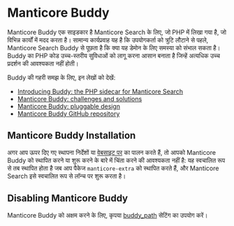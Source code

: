 # Manticore Buddy

Manticore Buddy एक साइडकार है Manticore Search के लिए, जो PHP में लिखा गया है, जो विभिन्न कार्यों में मदद करता है। सामान्य कार्यप्रवाह यह है कि उपयोगकर्ता को त्रुटि लौटाने से पहले, Manticore Search Buddy से पूछता है कि क्या यह डेमोन के लिए समस्या को संभाल सकता है। Buddy का PHP कोड उच्च-स्तरीय सुविधाओं को लागू करना आसान बनाता है जिन्हें अत्यधिक उच्च प्रदर्शन की आवश्यकता नहीं होती।

Buddy की गहरी समझ के लिए, इन लेखों को देखें:
- [Introducing Buddy: the PHP sidecar for Manticore Search](https://manticoresearch.com/blog/manticoresearch-buddy-intro/)
- [Manticore Buddy: challenges and solutions](https://manticoresearch.com/blog/manticoresearch-buddy-challenges-and-solutions/)
- [Manticore Buddy: pluggable design](https://manticoresearch.com/blog/manticoresearch-buddy-pluggable-design/)
- [Manticore Buddy GitHub repository](https://github.com/manticoresoftware/manticoresearch-buddy)

## Manticore Buddy Installation

अगर आप ऊपर दिए गए स्थापना निर्देशों या [वेबसाइट पर](https://manticoresearch.com/install) का पालन करते हैं, तो आपको Manticore Buddy को स्थापित करने या शुरू करने के बारे में चिंता करने की आवश्यकता नहीं है: यह स्वचालित रूप से तब स्थापित होता है जब आप पैकेज `manticore-extra` को स्थापित करते हैं, और Manticore Search इसे स्वचालित रूप से लॉन्च पर शुरू करता है।

## Disabling Manticore Buddy

Manticore Buddy को अक्षम करने के लिए, कृपया [buddy_path](../Server_settings/Searchd.md#buddy_path) सेटिंग का उपयोग करें।
